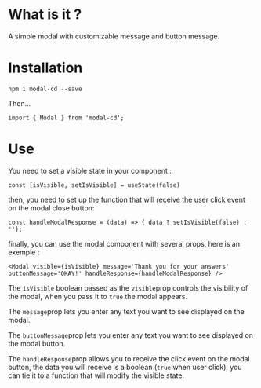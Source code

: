 # What is it ?

A simple modal with customizable message and button message.

# Installation

`npm i modal-cd --save`

Then...

`import { Modal } from 'modal-cd';`

# Use

You need to set a visible state in your component :

`const [isVisible, setIsVisible] = useState(false)`

then, you need to set up the function that will receive the user click event on the modal close button: 


`const handleModalResponse = (data) => { data ? setIsVisible(false) : ''};`


finally, you can use the modal component with several props, here is an exemple :

`<Modal visible={isVisible} message='Thank you for your answers' buttonMessage='OKAY!' handleResponse={handleModalResponse} />`

The `isVisible` boolean passed as the `visible`prop controls the visibility of the modal, when you pass it to `true` the modal appears.

The `message`prop lets you enter any text you want to see displayed on the modal.

The `buttonMessage`prop lets you enter any text you want to see displayed on the modal button.

The `handleResponse`prop allows you to receive the click event on the modal button, the data you will receive is a boolean (`true` when user click), you can tie it to a function that will modify the visible state.






